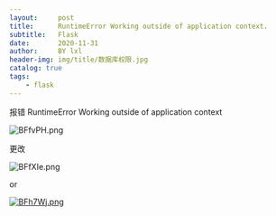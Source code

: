 ```yaml
---
layout:     post
title:      RuntimeError Working outside of application context.
subtitle:   Flask
date:       2020-11-31
author:     BY lxl
header-img: img/title/数据库权限.jpg
catalog: true
tags:
    - flask
---
```


报错 RuntimeError Working outside of application context

![BFfvPH.png](https://s1.ax1x.com/2020/10/22/BFfvPH.png)





更改



![BFfXIe.png](https://s1.ax1x.com/2020/10/22/BFfXIe.png)

or

[![BFh7Wj.png](https://s1.ax1x.com/2020/10/22/BFh7Wj.png)](https://imgchr.com/i/BFh7Wj)